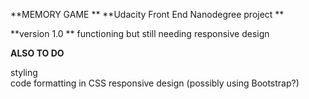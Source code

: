 **MEMORY GAME  **
**Udacity Front End Nanodegree project  **

**version 1.0  **
functioning but still needing responsive design 

**ALSO TO DO**  

styling  
code formatting in CSS 
responsive design (possibly using Bootstrap?) 

